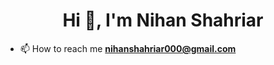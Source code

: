 
<h1 align="center">Hi 👋, I'm Nihan Shahriar</h1>



- 📫 How to reach me **nihanshahriar000@gmail.com**

